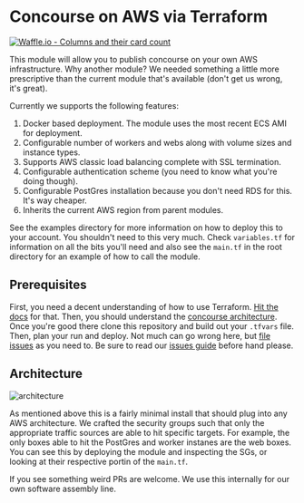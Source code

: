 # Concourse on AWS via Terraform

[![Waffle.io - Columns and their card count](https://badge.waffle.io/7Factor/7fpub-aws-concourse.svg?columns=all)](https://waffle.io/7Factor/7fpub-aws-concourse)

This module will allow you to publish concourse on your own AWS infrastructure. Why another module? We needed something a little more prescriptive than the current module that's available (don't get us wrong, it's great).

Currently we supports the following features:

1. Docker based deployment. The module uses the most recent ECS AMI for deployment.
2. Configurable number of workers and webs along with volume sizes and instance types.
3. Supports AWS classic load balancing complete with SSL termination.
4. Configurable authentication scheme (you need to know what you're doing though).
5. Configurable PostGres installation because you don't need RDS for this. It's way cheaper.
6. Inherits the current AWS region from parent modules.

See the examples directory for more information on how to deploy this to your account. You shouldn't need to this very much. Check ```variables.tf``` for information on all the bits you'll need and also see the ```main.tf``` in the root directory for an example of how to call the module.

## Prerequisites

First, you need a decent understanding of how to use Terraform. [Hit the docs](https://www.terraform.io/intro/index.html) for that. Then, you should understand the [concourse architecture](http://concourse.ci/architecture.html). Once you're good there clone this repository and build out your ```.tfvars``` file. Then, plan your run and deploy. Not much can go wrong here, but [file issues](https://github.com/7Factor/7fpub-aws-concourse/issues) as you need to. Be sure to read our [issues guide](https://7factor.github.io/7fpub-ghissues/) before hand please.

## Architecture

![architecture](https://raw.githubusercontent.com/7Factor/terraform-aws-concourse/dev/docs/concourse.png)

As mentioned above this is a fairly minimal install that should plug into any AWS architecture. We crafted the security groups such that only the appropriate traffic sources are able to hit specific targets. For example, the only boxes able to hit the PostGres and worker instanes are the web boxes. You can see this by deploying the module and inspecting the SGs, or looking at their respective portin of the ```main.tf```.

If you see something weird PRs are welcome. We use this internally for our own software assembly line.